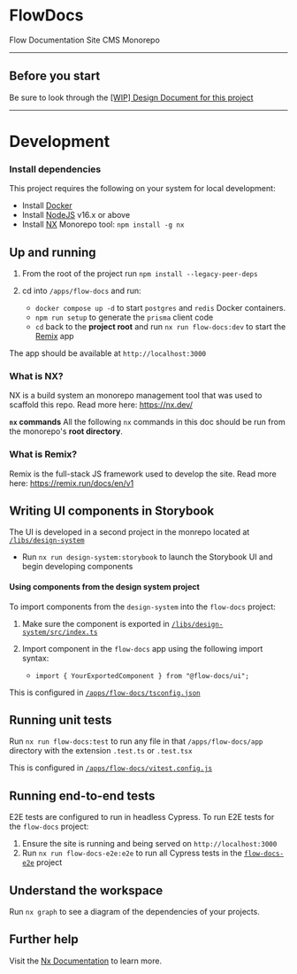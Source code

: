 

# FlowDocs

Flow Documentation Site CMS Monorepo

---

## Before you start

Be sure to look through the [[WIP] Design Document for this project](https://www.notion.so/dapperlabs/New-Docs-Site-Technical-Requirements-87d502531e484735853e88e02902de25#659da2b42ca840a980e951d85d5e93fa)

---

# Development

### Install dependencies

This project requires the following on your system for local development:
-  Install [Docker](https://docs.docker.com/get-docker/)
-  Install [NodeJS](https://nodejs.org/en/download/) v16.x or above
-  Install [NX](https://nx.dev/) Monorepo tool: `npm install -g nx`

## Up and running

1) From the root of the project run `npm install --legacy-peer-deps`
2) cd into `/apps/flow-docs` and run:

    - `docker compose up -d` to start `postgres` and `redis` Docker containers. 
    - `npm run setup` to generate the `prisma` client code
    - `cd` back to the **project root** and run `nx run flow-docs:dev` to start the [Remix](https://remix.run/) app

The app should be available at `http://localhost:3000`


### What is NX?
NX is a build system an monorepo management tool that was used to scaffold this repo.
Read more here: https://nx.dev/

**`nx` commands**
All the following `nx` commands in this doc should be run from the monorepo's **root directory**.

### What is Remix?
Remix is the full-stack JS framework used to develop the site.
Read more here: https://remix.run/docs/en/v1

## Writing UI components in Storybook

The UI is developed in a second project in the monrepo located at [`/libs/design-system`](https://github.com/onflow/next-docs-v1/tree/main/libs/design-system)
- Run `nx run design-system:storybook` to launch the Storybook UI and begin developing components

#### Using components from the design system project


To import components from the `design-system` into the `flow-docs` project:

1) Make sure the component is exported in [`/libs/design-system/src/index.ts`](https://github.com/onflow/next-docs-v1/blob/main/libs/design-system/src/index.ts)
2) Import component in the `flow-docs` app using the following import syntax:
   
   - `import { YourExportedComponent } from "@flow-docs/ui";`

This is configured in [`/apps/flow-docs/tsconfig.json`](https://github.com/onflow/next-docs-v1/blob/main/apps/flow-docs/tsconfig.json)

## Running unit tests

Run `nx run flow-docs:test` to run any file in that `/apps/flow-docs/app` directory with the extension `.test.ts` or `.test.tsx`

This is configured in [`/apps/flow-docs/vitest.config.js`](https://github.com/onflow/next-docs-v1/blob/main/apps/flow-docs/vitest.config.json)

## Running end-to-end tests

E2E tests are configured to run in headless Cypress. To run E2E tests for the `flow-docs` project: 

1) Ensure the site is running and being served on `http://localhost:3000`
2) Run `nx run flow-docs-e2e:e2e` to run all Cypress tests in the [`flow-docs-e2e`](https://github.com/onflow/next-docs-v1/tree/main/apps/flow-docs-e2e) project

## Understand the workspace

Run `nx graph` to see a diagram of the dependencies of your projects.

## Further help

Visit the [Nx Documentation](https://nx.dev) to learn more.

